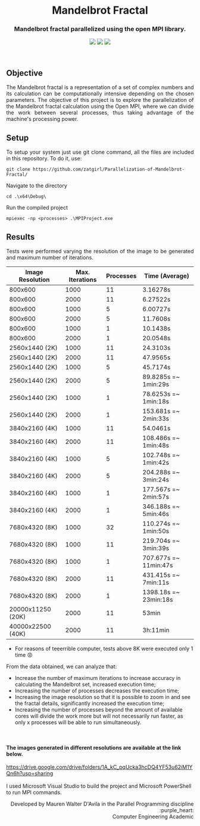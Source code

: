 <h1 align="center">Mandelbrot Fractal</h1>
<h3 align="center">Mandelbrot fractal parallelized using the open MPI library.</h3>
<p align="center"> 
  <img src="https://img.shields.io/badge/OpenMPI-pink"/>  
  <img src="https://img.shields.io/badge/-EasyBMP-pink"/>
  <img src="https://img.shields.io/badge/gcc g++-pink"/>
</p>
<br/>

## Objective
<p align="justify"> 
  <a>The Mandelbrot fractal is a representation of a set of complex numbers and its calculation can be computationally intensive depending on the chosen parameters. 
    The objective of this project is to explore the parallelization of the Mandelbrot fractal calculation using the Open MPI, where we can divide the work 
    between several processes, thus taking advantage of the machine's processing power.
</p>
  
## Setup
<p align="justify"> 
 <a>To setup your system just use git clone command, all the files are included in this repository. To do it, use:</a>
</p>

```shell
git clone https://github.com/zatgirl/Parallelization-of-Mandelbrot-Fractal/
```

<a>Navigate to the directory</a>
</p>

```shell
cd .\x64\Debug\
```  

<a>Run the compiled project</a>
</p>

```shell
mpiexec -np <processes> .\MPIProject.exe
```  

## Results
<p align="justify"> 
 <a>Tests were performed varying the resolution of the image to be generated and maximum number of iterations.</a>
</p>

| Image Resolution | Max. Iterations   | Processes | Time (Average)          |
|------------------|-------------------|-----------|-------------------------|
| 800x600          | 1000              | 11        | 3.16278s                |
| 800x600          | 2000              | 11        | 6.27522s                |
| 800x600          | 1000              | 5         | 6.00727s                |
| 800x600          | 2000              | 5         | 11.7608s                |
| 800x600          | 1000              | 1         | 10.1438s                |
| 800x600          | 2000              | 1         | 20.0548s                |
| 2560x1440 (2K)   | 1000              | 11        | 24.3103s                |
| 2560x1440 (2K)   | 2000              | 11        | 47.9565s                |
| 2560x1440 (2K)   | 1000              | 5         | 45.7174s                |
| 2560x1440 (2K)   | 2000              | 5         | 89.8285s =~ 1min:29s    |
| 2560x1440 (2K)   | 1000              | 1         | 78.6253s =~ 1min:18s    |
| 2560x1440 (2K)   | 2000              | 1         | 153.681s =~ 2min:33s    |
| 3840x2160 (4K)   | 1000              | 11        | 54.0461s                |
| 3840x2160 (4K)   | 2000              | 11        | 108.486s =~ 1min:48s    |
| 3840x2160 (4K)   | 1000              | 5         | 102.748s =~ 1min:42s    |
| 3840x2160 (4K)   | 2000              | 5         | 204.288s =~ 3min:24s    |
| 3840x2160 (4K)   | 1000              | 1         | 177.567s =~ 2min:57s    |
| 3840x2160 (4K)   | 2000              | 1         | 346.188s =~ 5min:46s    |
| 7680x4320 (8K)   | 1000              | 32        | 110.274s =~ 1min:50s    |
| 7680x4320 (8K)   | 1000              | 11        | 219.704s =~ 3min:39s    |
| 7680x4320 (8K)   | 1000              | 1         | 707.677s =~ 11min:47s   |
| 7680x4320 (8K)   | 2000              | 11        | 431.415s =~ 7min:11s    |
| 7680x4320 (8K)   | 2000              | 1         | 1398.18s =~ 23min:18s   |
| 20000x11250 (20K)| 2000              | 11        | 53min                   |
| 40000x22500 (40K)| 2000              | 11        | 3h:11min                |

* For reasons of teeerrible computer, tests above 8K were executed only 1 time :rage:

From the data obtained, we can analyze that:
* Increase the number of maximum iterations to increase accuracy in calculating the Mandelbrot set, increased execution time;
* Increasing the number of processes decreases the execution time;
* Increasing the image resolution so that it is possible to zoom in and see the fractal details, significantly increased the execution time;
* Increasing the number of processes beyond the amount of available cores will divide the work more but will not necessarily run faster, as only x processes will be able to run simultaneously.
<br/> 

#### The images generated in different resolutions are available at the link below.
https://drive.google.com/drive/folders/1A_kC_pqUcka3hcDQ4YF53u62iM1YQn6h?usp=sharing
<br/> 
<br/> 
<a>I used Microsoft Visual Studio to build the project and Microsoft PowerShell to run MPI commands.</a>
<br/> 
<p align="right"> 
Developed by Mauren Walter D'Avila in the Parallel Programming discipline :purple_heart: <br/> 
Computer Engineering Academic
</p>
